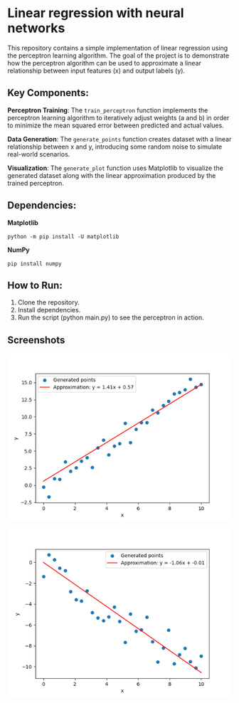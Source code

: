 # Linear regression with neural networks
This repository contains a simple implementation of linear regression using the perceptron learning algorithm. The goal of the project is to demonstrate how the perceptron algorithm can be used to approximate a linear relationship between input features (x) and output labels (y).

## Key Components:
**Perceptron Training**: The `train_perceptron` function implements the perceptron learning algorithm to iteratively adjust weights (a and b) in order to minimize the mean squared error between predicted and actual values.

**Data Generation**: The `generate_points` function creates dataset with a linear relationship between x and y, introducing some random noise to simulate real-world scenarios.

**Visualization**: The `generate_plot` function uses Matplotlib to visualize the generated dataset along with the linear approximation produced by the trained perceptron.

## Dependencies:
**Matplotlib**
```
python -m pip install -U matplotlib
```

**NumPy**
```
pip install numpy
```

## How to Run:
1. Clone the repository.
2. Install dependencies.
3. Run the script (python main.py) to see the perceptron in action.

## Screenshots
![Example 1](example/example_1.png)

![Example 2](example/example_2.png)

